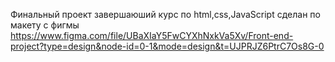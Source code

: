 Финальный проект завершаюший курс по html,css,JavaScript сделан по макету с фигмы https://www.figma.com/file/UBaXIaY5FwCYXhNxkVa5Xv/Front-end-project?type=design&node-id=0-1&mode=design&t=UJPRJZ6PtrC7Os8G-0
